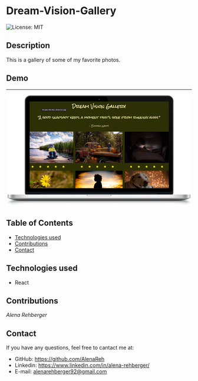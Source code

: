 # Dream-Vision-Gallery

![License: MIT](https://img.shields.io/badge/License-MIT-yellow.svg)


## Description 
This is a gallery of some of my favorite photos.

## Demo 

***

![demo_still](public/assets/images/demo.png)

## Table of Contents
* [Technologies used](#technologies-used)
* [Contributions](#Contributions)
* [Contact](#Contact)

## Technologies used

  - React


## Contributions
  *Alena Rehberger*


## Contact
  If you have any questions, feel free to cantact me at: 
  * GitHub: https://github.com/AlenaReh
  * Linkedin: https://www.linkedin.com/in/alena-rehberger/
  * E-mail: alenarehberger92@gmail.com